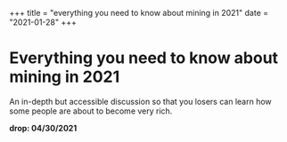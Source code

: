 +++
title = "everything you need to know about mining in 2021"
date = "2021-01-28"
+++



# Everything you need to know about mining in 2021

An in-depth but accessible discussion so that you losers can learn how some people are about to become very rich.

**drop: 04/30/2021**